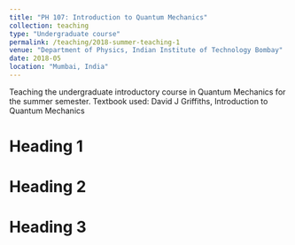```yaml
---
title: "PH 107: Introduction to Quantum Mechanics"
collection: teaching
type: "Undergraduate course"
permalink: /teaching/2018-summer-teaching-1
venue: "Department of Physics, Indian Institute of Technology Bombay"
date: 2018-05
location: "Mumbai, India"
---
```


Teaching the undergraduate introductory course in Quantum Mechanics for the summer semester. Textbook used: David J Griffiths, Introduction to Quantum Mechanics 

Heading 1
======

Heading 2
======

Heading 3
======

